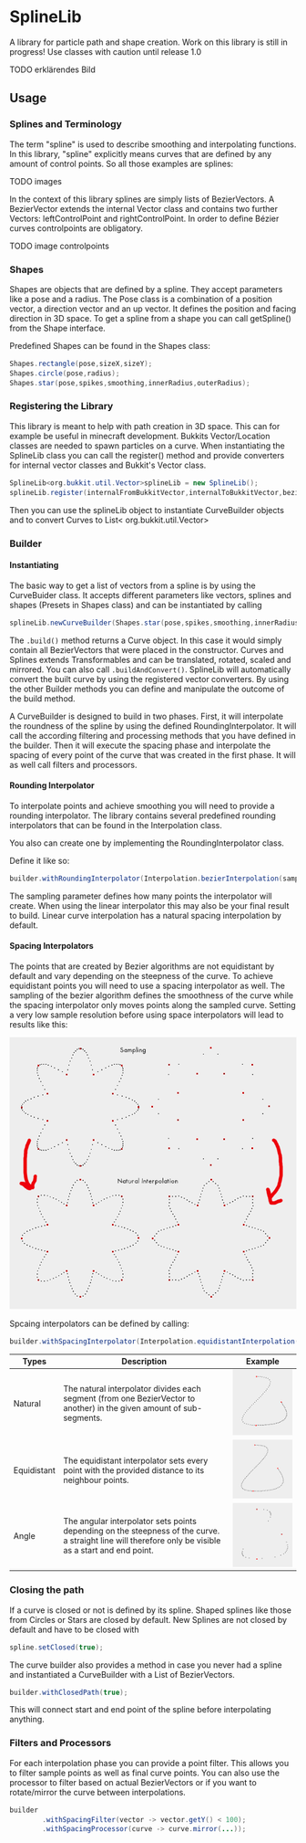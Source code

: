 # SplineLib

A library for particle path and shape creation. Work on this library is still in progress! Use classes with caution
until release 1.0

TODO erklärendes Bild

## Usage

### Splines and Terminology

The term "spline" is used to describe smoothing and interpolating functions. In this library, "spline" explicitly means
curves that are defined by any amount of control points. So all those examples are splines:

TODO images

In the context of this library splines are simply lists of BezierVectors. A BezierVector extends the internal Vector
class and contains two further Vectors: leftControlPoint and rightControlPoint. In order to define Bézier curves
controlpoints are obligatory.

TODO image controlpoints

### Shapes

Shapes are objects that are defined by a spline. They accept parameters like a pose and a radius. The Pose class is a
combination of a position vector, a direction vector and an up vector. It defines the position and facing direction in
3D space. To get a spline from a shape you can call getSpline() from the Shape interface.

Predefined Shapes can be found in the Shapes class:

```java
Shapes.rectangle(pose,sizeX,sizeY);
Shapes.circle(pose,radius);
Shapes.star(pose,spikes,smoothing,innerRadius,outerRadius);
```

### Registering the Library

This library is meant to help with path creation in 3D space. This can for example be useful in minecraft development.
Bukkits Vector/Location classes are needed to spawn particles on a curve. When instantiating the SplineLib class you can
call the register() method and provide converters for internal vector classes and Bukkit's Vector class.

```java
SplineLib<org.bukkit.util.Vector>splineLib = new SplineLib();
splineLib.register(internalFromBukkitVector,internalToBukkitVector,bezierFromBukkitVector,bezierToBukkitVector);
```

Then you can use the splineLib object to instantiate CurveBuilder objects and to convert Curves to List<
org.bukkit.util.Vector>

### Builder

#### Instantiating

The basic way to get a list of vectors from a spline is by using the CurveBuider class. It accepts different parameters
like vectors, splines and shapes (Presets in Shapes class) and can be instantiated by calling

```java
splineLib.newCurveBuilder(Shapes.star(pose,spikes,smoothing,innerRadius,outerRadius))
```

The `.build()` method returns a Curve object. In this case it would simply contain all BezierVectors that were placed in
the constructor. Curves and Splines extends Transformables and can be translated, rotated, scaled and mirrored. You can also
call `.buildAndConvert()`. SplineLib will automatically convert the built curve by using the registered vector
converters. By using the other Builder methods you can define and manipulate the outcome of the build method.

A CurveBuilder is designed to build in two phases. First, it will interpolate the roundness of the spline by using the
defined RoundingInterpolator. It will call the according filtering and processing methods that you have defined in the
builder. Then it will execute the spacing phase and interpolate the spacing of every point of the curve that was created
in the first phase. It will as well call filters and processors.

#### Rounding Interpolator

To interpolate points and achieve smoothing you will need to provide a rounding interpolator. The library contains
several predefined rounding interpolators that can be found in the Interpolation class.

You also can create one by implementing the RoundingInterpolator class.

Define it like so:

```java
builder.withRoundingInterpolator(Interpolation.bezierInterpolation(sampling));
```

The sampling parameter defines how many points the interpolator will create. When using the linear interpolator this may
also be your final result to build. Linear curve interpolation has a natural spacing interpolation by default.

#### Spacing Interpolators

The points that are created by Bezier algorithms are not equidistant by default and vary depending on the steepness of
the curve. To achieve equidistant points you will need to use a spacing interpolator as well. The sampling of the bezier
algorithm defines the smoothness of the curve while the spacing interpolator only moves points along the sampled curve.
Setting a very low sample resolution before using space interpolators will lead to results like this:

![Sampling](images/interpolation_sampling.png)

Spcaing interpolators can be defined by calling:
```java
builder.withSpacingInterpolator(Interpolation.equidistantInterpolation(distance));
```

Types | Description | Example
--- | --- | ---
Natural | The natural interpolator divides each segment (from one BezierVector to another) in the given amount of sub-segments. | ![natural](images/interpolation_natural.png)
Equidistant | The equidistant interpolator sets every point with the provided distance to its neighbour points. | ![equidistant](images/interpolation_equidistant.png)
Angle | The angular interpolator sets points depending on the steepness of the curve. a straight line will therefore only be visible as a start and end point. | ![angular](images/interpolation_angular.png)

### Closing the path

If a curve is closed or not is defined by its spline. Shaped splines like those from Circles or Stars are closed by
default. New Splines are not closed by default and have to be closed with

```java
spline.setClosed(true);
```

The curve builder also provides a method in case you never had a spline and instantiated a CurveBuilder with a List of
BezierVectors.

```java
builder.withClosedPath(true);
```

This will connect start and end point of the spline before interpolating anything.

### Filters and Processors

For each interpolation phase you can provide a point filter. This allows you to filter sample points as well as final
curve points. You can also use the processor to filter based on actual BezierVectors or if you want to rotate/mirror the
curve between interpolations.
```java
builder
        .withSpacingFilter(vector -> vector.getY() < 100);
        .withSpacingProcessor(curve -> curve.mirror(...));
```